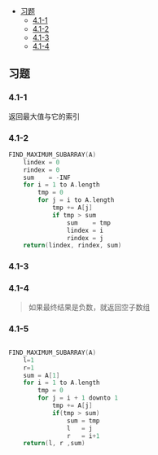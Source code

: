 <!-- @import "[TOC]" {cmd="toc depthFrom=2 depthTo=3 orderList=false} -->

<!-- code_chunk_output -->

* [习题](#习题)
	* [4.1-1](#41-1)
	* [4.1-2](#41-2)
	* [4.1-3](#41-3)
	* [4.1-4](#41-4)

<!-- /code_chunk_output -->
## 习题  

### 4.1-1

返回最大值与它的索引

### 4.1-2

```c
FIND_MAXIMUM_SUBARRAY(A)
    lindex = 0
    rindex = 0
    sum    = -INF
    for i = 1 to A.length
        tmp = 0
        for j = i to A.length
            tmp += A[j]
            if tmp > sum 
                sum    = tmp
                lindex = i
                rindex = j
    return(lindex, rindex, sum)
```

### 4.1-3  


### 4.1-4 

> 如果最终结果是负数，就返回空子数组

### 4.1-5 

```c

FIND_MAXIMUM_SUBARRAY(A)
    l=1
    r=1
    sum = A[1]
    for i = 1 to A.length
        tmp = 0
        for j = i + 1 downto 1
            tmp += A[j]
            if(tmp > sum)
                sum = tmp 
                l   = j
                r   = i+1
    return(l, r ,sum)

```